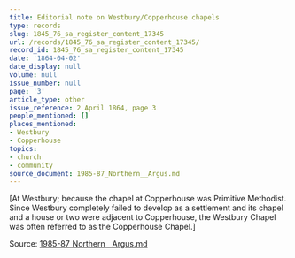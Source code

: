 ```yaml
---
title: Editorial note on Westbury/Copperhouse chapels
type: records
slug: 1845_76_sa_register_content_17345
url: /records/1845_76_sa_register_content_17345/
record_id: 1845_76_sa_register_content_17345
date: '1864-04-02'
date_display: null
volume: null
issue_number: null
page: '3'
article_type: other
issue_reference: 2 April 1864, page 3
people_mentioned: []
places_mentioned:
- Westbury
- Copperhouse
topics:
- church
- community
source_document: 1985-87_Northern__Argus.md
---
```


[At Westbury; because the chapel at Copperhouse was Primitive Methodist.  Since Westbury completely failed to develop as a settlement and its chapel and a house or two were adjacent to Copperhouse, the Westbury Chapel was often referred to as the Copperhouse Chapel.]

Source: [1985-87_Northern__Argus.md](/downloads/markdown/1985-87_Northern__Argus.md)
